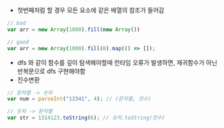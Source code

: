 
- 첫번째처럼 할 경우 모든 요소에 같은 배열의 참조가 들어감
```js
// bad
var arr = new Array(1000).fill(new Array())

// good
var arr = new Array(1000).fill(0).map(() => []);
```

- dfs 와 같이 함수를 깊이 탐색해야할때 런타임 오류가 발생하면, 재귀함수가 아닌 반복문으로 dfs 구현해야함
- 진수변환
```js
// 문자열 -> 숫자
var num = parseInt("12341", 4); // (문자열, 진수)

// 숫자 -> 문자열
var str = 1314123.toString(6); // 숫자.toString(진수)
```